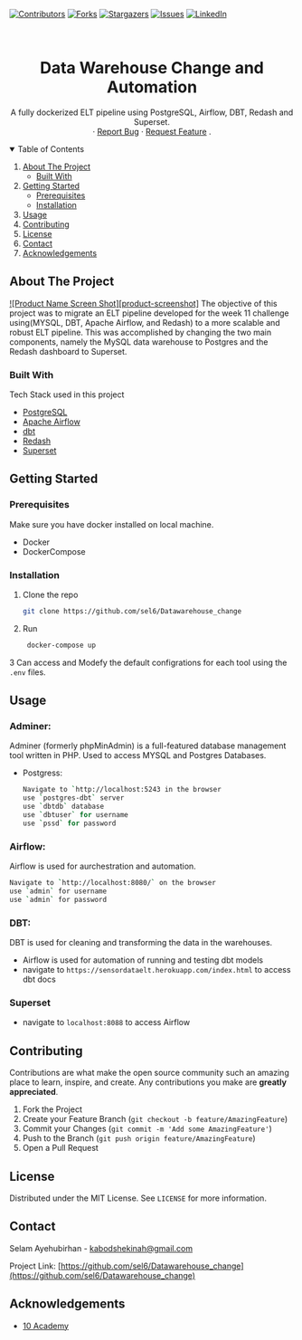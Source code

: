 [![Contributors][contributors-shield]][contributors-url]
[![Forks][forks-shield]][forks-url]
[![Stargazers][stars-shield]][stars-url]
[![Issues][issues-shield]][issues-url]
[![LinkedIn][linkedin-shield]][linkedin-url]


<!-- PROJECT LOGO -->
<br />
<p align="center">
  <a href="https://github.com/sel6/Datawarehouse_change">
  </a>
  <h1 align="center">Data Warehouse Change and Automation</h1>
  <p align="center">
    A fully dockerized ELT pipeline using PostgreSQL, Airflow, DBT, Redash and Superset.
    <br />
    ·
    <a href="https://github.com/sel6/Datawarehouse_change/issues">Report Bug</a>
    ·
    <a href="https://github.com/sel6/Datawarehouse_change/issues">Request Feature</a>
    .
  </p>
</p>



<!-- TABLE OF CONTENTS -->
<details open="open">
  <summary>Table of Contents</summary>
  <ol>
    <li>
      <a href="#about-the-project">About The Project</a>
      <ul>
        <li><a href="#built-with">Built With</a></li>
      </ul>
    </li>
    <li>
      <a href="#getting-started">Getting Started</a>
      <ul>
        <li><a href="#prerequisites">Prerequisites</a></li>
        <li><a href="#installation">Installation</a></li>
      </ul>
    </li>
    <li><a href="#usage">Usage</a></li>
    <li><a href="#contributing">Contributing</a></li>
    <li><a href="#license">License</a></li>
    <li><a href="#contact">Contact</a></li>
    <li><a href="#acknowledgements">Acknowledgements</a></li>
  </ol>
</details>



<!-- ABOUT THE PROJECT -->
## About The Project

[![Product Name Screen Shot][product-screenshot]](https://example.com)
The objective of this project was to migrate an ELT pipeline developed for the week 11 challenge using(MYSQL, DBT, Apache Airflow, and Redash) to a more scalable and robust ELT pipeline. This was accomplished by changing the two main components, namely the MySQL data warehouse to Postgres and the Redash dashboard to Superset.

### Built With

Tech Stack used in this project
* [PostgreSQL](https://www.postgresql.org/)
* [Apache Airflow](https://jquery.com)
* [dbt](https://laravel.com)
* [Redash](https://laravel.com)
* [Superset](https://superset.apache.org/)



<!-- GETTING STARTED -->
## Getting Started

### Prerequisites

Make sure you have docker installed on local machine.
* Docker
* DockerCompose
  
### Installation

1. Clone the repo
   ```sh
   git clone https://github.com/sel6/Datawarehouse_change
   ```
2. Run
   ```sh
    docker-compose up
   ```
3 Can access and Modefy the default configrations for each tool using the `.env` files.


<!-- USAGE EXAMPLES -->
## Usage

### Adminer: 
Adminer (formerly phpMinAdmin) is a full-featured database management tool written in PHP. Used to access MYSQL and Postgres Databases.
- Postgress:
   ```sh
   Navigate to `http://localhost:5243 in the browser
   use `postgres-dbt` server
   use `dbtdb` database
   use `dbtuser` for username
   use `pssd` for password
   ```
### Airflow: 
  Airflow is used for aurchestration and automation.
   ```sh
   Navigate to `http://localhost:8080/` on the browser
   use `admin` for username
   use `admin` for password
   ```
### DBT:
DBT is used for cleaning and transforming the data in the warehouses. 
- Airflow is used for automation of running and testing dbt models
- navigate to `https://sensordataelt.herokuapp.com/index.html` to access dbt docs

### Superset
- navigate to `localhost:8088` to access Airflow 



<!-- CONTRIBUTING -->
## Contributing

Contributions are what make the open source community such an amazing place to learn, inspire, and create. Any contributions you make are **greatly appreciated**.

1. Fork the Project
2. Create your Feature Branch (`git checkout -b feature/AmazingFeature`)
3. Commit your Changes (`git commit -m 'Add some AmazingFeature'`)
4. Push to the Branch (`git push origin feature/AmazingFeature`)
5. Open a Pull Request



<!-- LICENSE -->
## License

Distributed under the MIT License. See `LICENSE` for more information.



<!-- CONTACT -->
## Contact

Selam Ayehubirhan - kabodshekinah@gmail.com

Project Link: [https://github.com/sel6/Datawarehouse_change](https://github.com/sel6/Datawarehouse_change)



<!-- ACKNOWLEDGEMENTS -->
## Acknowledgements
* [10 Academy](https://www.10academy.org/)



<!-- MARKDOWN LINKS & IMAGES -->
<!-- https://www.markdownguide.org/basic-syntax/#reference-style-links -->
[contributors-shield]: https://img.shields.io/github/contributors/sel6/Datawarehouse_change.svg?style=for-the-badge
[contributors-url]: https://github.com/sel6/Datawarehouse_change/graphs/contributors
[forks-shield]: https://img.shields.io/github/forks/sel6/Datawarehouse_change.svg?style=for-the-badge
[forks-url]: https://github.com/sel6/Datawarehouse_change/network/members
[stars-shield]: https://img.shields.io/github/stars/sel6/Datawarehouse_change.svg?style=for-the-badge
[stars-url]: https://github.com/sel6/Datawarehouse_change/stargazers
[issues-shield]: https://img.shields.io/github/issues/sel6/Datawarehouse_change.svg?style=for-the-badge
[issues-url]: https://github.com/sel6/Datawarehouse_change/issues
[license-shield]: https://img.shields.io/github/license/sel6/Datawarehouse_change.svg?style=for-the-badge
[license-url]: https://github.com/sel6/Datawarehouse_change/blob/master/LICENSE.txt
[linkedin-shield]: https://img.shields.io/badge/-LinkedIn-black.svg?style=for-the-badge&logo=linkedin&colorB=555
[linkedin-url]: https://www.linkedin.com/in/selam-ayehubirhan-42909617a//

